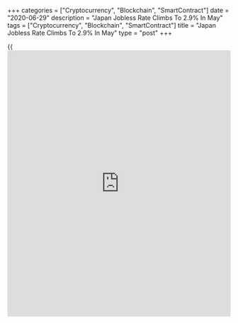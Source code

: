 +++
categories = ["Cryptocurrency", "Blockchain", "SmartContract"]
date = "2020-06-29"
description = "Japan Jobless Rate Climbs To 2.9% In May"
tags = ["Cryptocurrency", "Blockchain", "SmartContract"]
title = "Japan Jobless Rate Climbs To 2.9% In May"
type = "post"
+++

{{<iframe id="large-banner" src="https://www.bounty.group/#slide=3.0" width="100%" height="600" scrolling="no" style="border: 0px solid rgb(216, 221, 230); border-radius: 3px;">}}

The unemployment rate in Japan came in at a seasonally adjusted 2.9
percent in May, the ministry of Internal Affairs and Communications said
on Tuesday.

That missed expectations for 2.8 percent and was up from 2.6 percent in
April.

The job-to-applicant ratio was 1.20, also missing forecasts for 1.23 and
down from 1.32 in the previous month.

The number of employed persons in May was 66.56 million, a decrease of
760,000 from the previous year, while the number of unemployed persons
in May was 1.98 million, an increase of 330,000 from the previous year.

For comments and feedback [contact](https://www.playgroundfx.com/contact/): editorial@rtt[news](https://www.letsplayfx.com/blog/forex-news-website/).com

[Economic News][1]

 **What parts of the world are seeing the best (and worst) economic
performances lately? Click[here][2] to check out our [Econ Scorecard][2]
and find out! See up-to-the-moment [ranking](https://www.playgroundfx.com/blog/crypto-exchange-ranking/)s for the best and worst
performers in [GDP][2], [unemployment rate][3], [inflation][4] and much
more.**

   1. www.rtt[news](https://www.letsplayfx.com/blog/forex-news-website/).com/Content/EconomicNews.aspx
   2. www.rtt[news](https://www.letsplayfx.com/blog/forex-news-website/).com/economic-scorecard/world-rank/GDP/highest-performance.aspx
   3. www.rtt[news](https://www.letsplayfx.com/blog/forex-news-website/).com/economic-scorecard/world-rank/unemployment-rate/lowest-performance.aspx
   4. www.rtt[news](https://www.letsplayfx.com/blog/forex-news-website/).com/economic-scorecard/world-rank/CPI/highest-performance.aspx